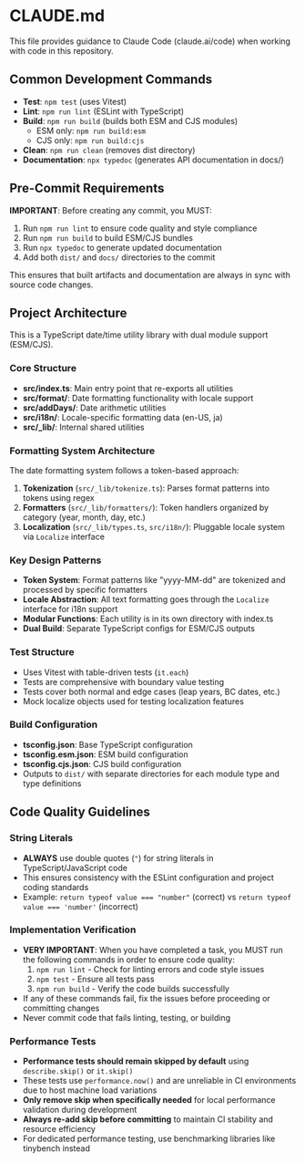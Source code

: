 # CLAUDE.md

This file provides guidance to Claude Code (claude.ai/code) when working with code in this repository.

## Common Development Commands

- **Test**: `npm test` (uses Vitest)
- **Lint**: `npm run lint` (ESLint with TypeScript)
- **Build**: `npm run build` (builds both ESM and CJS modules)
  - ESM only: `npm run build:esm`
  - CJS only: `npm run build:cjs`
- **Clean**: `npm run clean` (removes dist directory)
- **Documentation**: `npx typedoc` (generates API documentation in docs/)

## Pre-Commit Requirements

**IMPORTANT**: Before creating any commit, you MUST:
1. Run `npm run lint` to ensure code quality and style compliance
2. Run `npm run build` to build ESM/CJS bundles
3. Run `npx typedoc` to generate updated documentation
4. Add both `dist/` and `docs/` directories to the commit

This ensures that built artifacts and documentation are always in sync with source code changes.

## Project Architecture

This is a TypeScript date/time utility library with dual module support (ESM/CJS).

### Core Structure

- **src/index.ts**: Main entry point that re-exports all utilities
- **src/format/**: Date formatting functionality with locale support
- **src/addDays/**: Date arithmetic utilities
- **src/i18n/**: Locale-specific formatting data (en-US, ja)
- **src/_lib/**: Internal shared utilities

### Formatting System Architecture

The date formatting system follows a token-based approach:

1. **Tokenization** (`src/_lib/tokenize.ts`): Parses format patterns into tokens using regex
2. **Formatters** (`src/_lib/formatters/`): Token handlers organized by category (year, month, day, etc.)
3. **Localization** (`src/_lib/types.ts`, `src/i18n/`): Pluggable locale system via `Localize` interface

### Key Design Patterns

- **Token System**: Format patterns like "yyyy-MM-dd" are tokenized and processed by specific formatters
- **Locale Abstraction**: All text formatting goes through the `Localize` interface for i18n support
- **Modular Functions**: Each utility is in its own directory with index.ts
- **Dual Build**: Separate TypeScript configs for ESM/CJS outputs

### Test Structure

- Uses Vitest with table-driven tests (`it.each`)
- Tests are comprehensive with boundary value testing
- Tests cover both normal and edge cases (leap years, BC dates, etc.)
- Mock localize objects used for testing localization features

### Build Configuration

- **tsconfig.json**: Base TypeScript configuration
- **tsconfig.esm.json**: ESM build configuration
- **tsconfig.cjs.json**: CJS build configuration
- Outputs to `dist/` with separate directories for each module type and type definitions

## Code Quality Guidelines

### String Literals
- **ALWAYS** use double quotes (`"`) for string literals in TypeScript/JavaScript code
- This ensures consistency with the ESLint configuration and project coding standards
- Example: `return typeof value === "number"` (correct) vs `return typeof value === 'number'` (incorrect)

### Implementation Verification
- **VERY IMPORTANT**: When you have completed a task, you MUST run the following commands in order to ensure code quality:
  1. `npm run lint` - Check for linting errors and code style issues
  2. `npm test` - Ensure all tests pass
  3. `npm run build` - Verify the code builds successfully
- If any of these commands fail, fix the issues before proceeding or committing changes
- Never commit code that fails linting, testing, or building

### Performance Tests
- **Performance tests should remain skipped by default** using `describe.skip()` or `it.skip()`
- These tests use `performance.now()` and are unreliable in CI environments due to host machine load variations
- **Only remove skip when specifically needed** for local performance validation during development
- **Always re-add skip before committing** to maintain CI stability and resource efficiency
- For dedicated performance testing, use benchmarking libraries like tinybench instead
